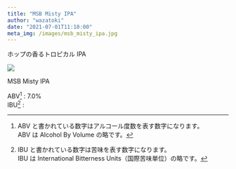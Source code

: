 ```yaml
---
title: "MSB Misty IPA"
author: "wazatoki"
date: "2021-07-01T11:10:00"
meta_img: /images/msb_misty_ipa.jpg
---
```


ホップの香るトロピカル IPA

<div class="figure">

![](/images/msb_misty_ipa.jpg)

<p class="caption">MSB Misty IPA</p>

</div>

ABV[^1] : 7.0%  
IBU[^2] : 


[^1]:ABV と書かれている数字はアルコール度数を表す数字になります。  
ABV は Alcohol By Volume の略です。

[^2]:IBU と書かれている数字は苦味を表す数字になります。  
IBU は International Bitterness Units（国際苦味単位）の略です。

